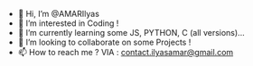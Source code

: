 - 👋 Hi, I’m @AMARIlyas
- 👀 I’m interested in Coding !
- 🌱 I’m currently learning some JS, PYTHON, C (all versions)...
- 💞️ I’m looking to collaborate on some Projects !
- 📫 How to reach me ? VIA : contact.ilyasamar@gmail.com

<!---
AMARIlyas/AMARIlyas is a ✨ special ✨ repository because its `README.md` (this file) appears on your GitHub profile.
You can click the Preview link to take a look at your changes.
--->

